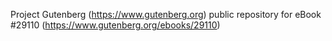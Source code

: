 Project Gutenberg (https://www.gutenberg.org) public repository for eBook #29110 (https://www.gutenberg.org/ebooks/29110)
